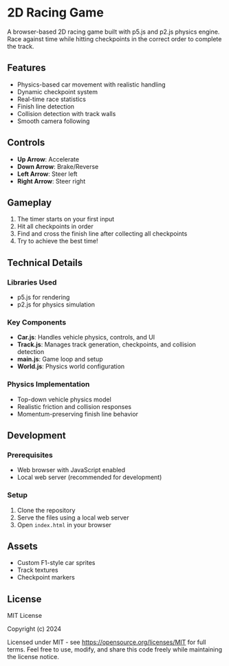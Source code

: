 # 2D Racing Game

A browser-based 2D racing game built with p5.js and p2.js physics engine. Race against time while hitting checkpoints in the correct order to complete the track.

## Features

- Physics-based car movement with realistic handling
- Dynamic checkpoint system
- Real-time race statistics
- Finish line detection
- Collision detection with track walls
- Smooth camera following

## Controls

- **Up Arrow**: Accelerate
- **Down Arrow**: Brake/Reverse
- **Left Arrow**: Steer left
- **Right Arrow**: Steer right

## Gameplay

1. The timer starts on your first input
2. Hit all checkpoints in order
3. Find and cross the finish line after collecting all checkpoints
4. Try to achieve the best time!

## Technical Details

### Libraries Used
- p5.js for rendering
- p2.js for physics simulation

### Key Components

- **Car.js**: Handles vehicle physics, controls, and UI
- **Track.js**: Manages track generation, checkpoints, and collision detection
- **main.js**: Game loop and setup
- **World.js**: Physics world configuration

### Physics Implementation

- Top-down vehicle physics model
- Realistic friction and collision responses
- Momentum-preserving finish line behavior

## Development

### Prerequisites

- Web browser with JavaScript enabled
- Local web server (recommended for development)

### Setup

1. Clone the repository
2. Serve the files using a local web server
3. Open `index.html` in your browser

## Assets

- Custom F1-style car sprites
- Track textures
- Checkpoint markers

## License

MIT License

Copyright (c) 2024

Licensed under MIT - see https://opensource.org/licenses/MIT for full terms.
Feel free to use, modify, and share this code freely while maintaining the license notice.